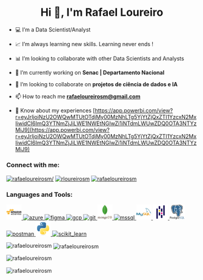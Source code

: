 <h1 align="center">Hi 👋, I'm Rafael Loureiro</h1>

- 💻 I’m a Data Scientist/Analyst
- 📈 I’m always learning new skills. Learning never ends !
- 📊 I’m looking to collaborate with other Data Scientists and Analysts

- 🔭 I’m currently working on **Senac | Departamento Nacional**

- 👯 I’m looking to collaborate on **projetos de ciência de dados e IA**

- 📫 How to reach me **rafaeloureirosm@gmail.com**

- 📄 Know about my experiences [https://app.powerbi.com/view?r=eyJrIjoiNzU2OWQwMTUtOTdjMy00MzNhLTg5YjYtZjQxZTI1YzcxN2MxIiwidCI6ImQ3YTNmZjJiLWE1NWEtNGIwZi1iNTdmLWUwZDQ0OTA3NTYzMiJ9](https://app.powerbi.com/view?r=eyJrIjoiNzU2OWQwMTUtOTdjMy00MzNhLTg5YjYtZjQxZTI1YzcxN2MxIiwidCI6ImQ3YTNmZjJiLWE1NWEtNGIwZi1iNTdmLWUwZDQ0OTA3NTYzMiJ9)

<h3 align="left">Connect with me:</h3>
<p align="left">
<a href="https://linkedin.com/in/rafaeloureirosm/" target="blank"><img align="center" src="https://raw.githubusercontent.com/rahuldkjain/github-profile-readme-generator/master/src/images/icons/Social/linked-in-alt.svg" alt="rafaeloureirosm/" height="30" width="40" /></a>
<a href="https://kaggle.com/rloureirosm" target="blank"><img align="center" src="https://raw.githubusercontent.com/rahuldkjain/github-profile-readme-generator/master/src/images/icons/Social/kaggle.svg" alt="rloureirosm" height="30" width="40" /></a>
<a href="https://www.hackerrank.com/rafaeloureirosm" target="blank"><img align="center" src="https://raw.githubusercontent.com/rahuldkjain/github-profile-readme-generator/master/src/images/icons/Social/hackerrank.svg" alt="rafaeloureirosm" height="30" width="40" /></a>
</p>

<h3 align="left">Languages and Tools:</h3>
<p align="left"> <a href="https://aws.amazon.com" target="_blank" rel="noreferrer"> <img src="https://raw.githubusercontent.com/devicons/devicon/master/icons/amazonwebservices/amazonwebservices-original-wordmark.svg" alt="aws" width="40" height="40"/> </a> <a href="https://azure.microsoft.com/en-in/" target="_blank" rel="noreferrer"> <img src="https://www.vectorlogo.zone/logos/microsoft_azure/microsoft_azure-icon.svg" alt="azure" width="40" height="40"/> </a> <a href="https://www.figma.com/" target="_blank" rel="noreferrer"> <img src="https://www.vectorlogo.zone/logos/figma/figma-icon.svg" alt="figma" width="40" height="40"/> </a> <a href="https://cloud.google.com" target="_blank" rel="noreferrer"> <img src="https://www.vectorlogo.zone/logos/google_cloud/google_cloud-icon.svg" alt="gcp" width="40" height="40"/> </a> <a href="https://git-scm.com/" target="_blank" rel="noreferrer"> <img src="https://www.vectorlogo.zone/logos/git-scm/git-scm-icon.svg" alt="git" width="40" height="40"/> </a> <a href="https://www.mongodb.com/" target="_blank" rel="noreferrer"> <img src="https://raw.githubusercontent.com/devicons/devicon/master/icons/mongodb/mongodb-original-wordmark.svg" alt="mongodb" width="40" height="40"/> </a> <a href="https://www.microsoft.com/en-us/sql-server" target="_blank" rel="noreferrer"> <img src="https://www.svgrepo.com/show/303229/microsoft-sql-server-logo.svg" alt="mssql" width="40" height="40"/> </a> <a href="https://www.mysql.com/" target="_blank" rel="noreferrer"> <img src="https://raw.githubusercontent.com/devicons/devicon/master/icons/mysql/mysql-original-wordmark.svg" alt="mysql" width="40" height="40"/> </a> <a href="https://pandas.pydata.org/" target="_blank" rel="noreferrer"> <img src="https://raw.githubusercontent.com/devicons/devicon/2ae2a900d2f041da66e950e4d48052658d850630/icons/pandas/pandas-original.svg" alt="pandas" width="40" height="40"/> </a> <a href="https://www.postgresql.org" target="_blank" rel="noreferrer"> <img src="https://raw.githubusercontent.com/devicons/devicon/master/icons/postgresql/postgresql-original-wordmark.svg" alt="postgresql" width="40" height="40"/> </a> <a href="https://postman.com" target="_blank" rel="noreferrer"> <img src="https://www.vectorlogo.zone/logos/getpostman/getpostman-icon.svg" alt="postman" width="40" height="40"/> </a> <a href="https://www.python.org" target="_blank" rel="noreferrer"> <img src="https://raw.githubusercontent.com/devicons/devicon/master/icons/python/python-original.svg" alt="python" width="40" height="40"/> </a> <a href="https://scikit-learn.org/" target="_blank" rel="noreferrer"> <img src="https://upload.wikimedia.org/wikipedia/commons/0/05/Scikit_learn_logo_small.svg" alt="scikit_learn" width="40" height="40"/> </a> </p>

<p><img align="left" src="https://github-readme-stats.vercel.app/api/top-langs?username=rafaeloureirosm&show_icons=true&locale=en&layout=compact" alt="rafaeloureirosm" /></p>

<p>&nbsp;<img align="center" src="https://github-readme-stats.vercel.app/api?username=rafaeloureirosm&show_icons=true&locale=en" alt="rafaeloureirosm" /></p>
<p align="left"> <img src="https://komarev.com/ghpvc/?username=rafaeloureirosm&label=Profile%20views&color=0e75b6&style=flat" alt="rafaeloureirosm" /> </p>

<p><img align="center" src="https://github-readme-streak-stats.herokuapp.com/?user=rafaeloureirosm&" alt="rafaeloureirosm" /></p>
